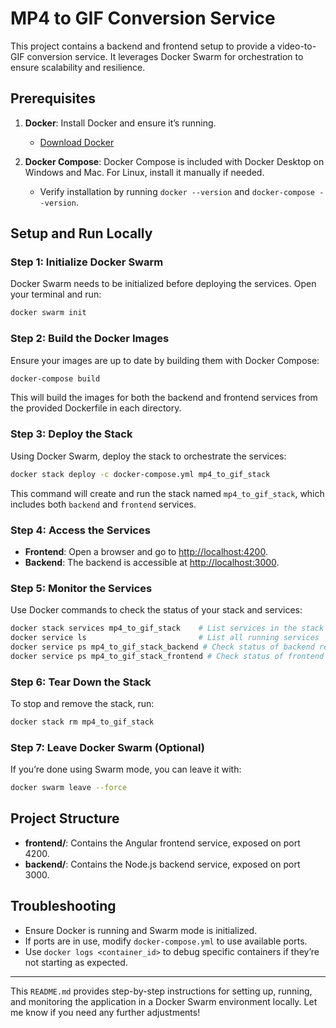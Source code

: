# MP4 to GIF Conversion Service

This project contains a backend and frontend setup to provide a video-to-GIF conversion service. It leverages Docker Swarm for orchestration to ensure scalability and resilience.

## Prerequisites

1. **Docker**: Install Docker and ensure it’s running.
   - [Download Docker](https://docs.docker.com/get-docker/)

2. **Docker Compose**: Docker Compose is included with Docker Desktop on Windows and Mac. For Linux, install it manually if needed.
   - Verify installation by running `docker --version` and `docker-compose --version`.

## Setup and Run Locally

### Step 1: Initialize Docker Swarm

Docker Swarm needs to be initialized before deploying the services. Open your terminal and run:

```bash
docker swarm init
```

### Step 2: Build the Docker Images

Ensure your images are up to date by building them with Docker Compose:

```bash
docker-compose build
```

This will build the images for both the backend and frontend services from the provided Dockerfile in each directory.

### Step 3: Deploy the Stack

Using Docker Swarm, deploy the stack to orchestrate the services:

```bash
docker stack deploy -c docker-compose.yml mp4_to_gif_stack
```

This command will create and run the stack named `mp4_to_gif_stack`, which includes both `backend` and `frontend` services.

### Step 4: Access the Services

- **Frontend**: Open a browser and go to [http://localhost:4200](http://localhost:4200).
- **Backend**: The backend is accessible at [http://localhost:3000](http://localhost:3000).

### Step 5: Monitor the Services

Use Docker commands to check the status of your stack and services:

```bash
docker stack services mp4_to_gif_stack    # List services in the stack
docker service ls                         # List all running services
docker service ps mp4_to_gif_stack_backend # Check status of backend replicas
docker service ps mp4_to_gif_stack_frontend # Check status of frontend replica
```

### Step 6: Tear Down the Stack

To stop and remove the stack, run:

```bash
docker stack rm mp4_to_gif_stack
```

### Step 7: Leave Docker Swarm (Optional)

If you’re done using Swarm mode, you can leave it with:

```bash
docker swarm leave --force
```

## Project Structure

- **frontend/**: Contains the Angular frontend service, exposed on port 4200.
- **backend/**: Contains the Node.js backend service, exposed on port 3000.

## Troubleshooting

- Ensure Docker is running and Swarm mode is initialized.
- If ports are in use, modify `docker-compose.yml` to use available ports.
- Use `docker logs <container_id>` to debug specific containers if they’re not starting as expected.

---

This `README.md` provides step-by-step instructions for setting up, running, and monitoring the application in a Docker Swarm environment locally. Let me know if you need any further adjustments!